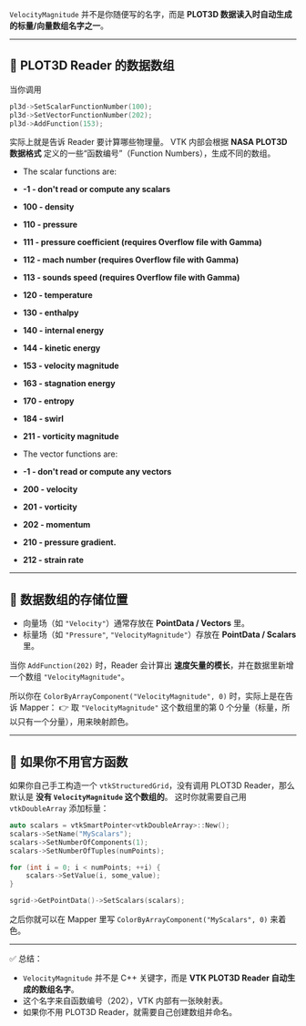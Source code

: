 `VelocityMagnitude` 并不是你随便写的名字，而是 **PLOT3D 数据读入时自动生成的标量/向量数组名字之一**。

------

## 🔹 PLOT3D Reader 的数据数组

当你调用

```cpp
pl3d->SetScalarFunctionNumber(100);
pl3d->SetVectorFunctionNumber(202);
pl3d->AddFunction(153);
```

实际上就是告诉 Reader 要计算哪些物理量。
 VTK 内部会根据 **NASA PLOT3D 数据格式** 定义的一些“函数编号”（Function Numbers），生成不同的数组。

 * The scalar functions are:
 *    **-1  - don't read or compute any scalars**
 *    **100 - density**
 *    **110 - pressure**
 *    **111 - pressure coefficient (requires Overflow file with Gamma)**
 *    **112 - mach number (requires Overflow file with Gamma)**
 *    **113 - sounds speed (requires Overflow file with Gamma)**
 *    **120 - temperature**
 *    **130 - enthalpy**
 *    **140 - internal energy**
 *    **144 - kinetic energy**
 *    **153 - velocity magnitude**
 *    **163 - stagnation energy**
 *    **170 - entropy**
 *    **184 - swirl**
 *    **211 - vorticity magnitude**

 * The vector functions are:
 *    **-1  - don't read or compute any vectors**
 *    **200 - velocity**
 *    **201 - vorticity**
 *    **202 - momentum**
 *    **210 - pressure gradient.**
 *    **212 - strain rate**

------

## 🔹 数据数组的存储位置

- 向量场（如 `"Velocity"`）通常存放在 **PointData / Vectors** 里。
- 标量场（如 `"Pressure"`, `"VelocityMagnitude"`）存放在 **PointData / Scalars** 里。

当你 `AddFunction(202)` 时，Reader 会计算出 **速度矢量的模长**，并在数据里新增一个数组 `"VelocityMagnitude"`。

所以你在 `ColorByArrayComponent("VelocityMagnitude", 0)` 时，实际上是在告诉 Mapper：
 👉 取 `"VelocityMagnitude"` 这个数组里的第 0 个分量（标量，所以只有一个分量），用来映射颜色。

------

## 🔹 如果你不用官方函数

如果你自己手工构造一个 `vtkStructuredGrid`，没有调用 PLOT3D Reader，那么默认是 **没有 `VelocityMagnitude` 这个数组的**。
 这时你就需要自己用 `vtkDoubleArray` 添加标量：

```cpp
auto scalars = vtkSmartPointer<vtkDoubleArray>::New();
scalars->SetName("MyScalars");
scalars->SetNumberOfComponents(1);
scalars->SetNumberOfTuples(numPoints);

for (int i = 0; i < numPoints; ++i) {
    scalars->SetValue(i, some_value);
}

sgrid->GetPointData()->SetScalars(scalars);
```

之后你就可以在 Mapper 里写 `ColorByArrayComponent("MyScalars", 0)` 来着色。

------

✅ 总结：

- `VelocityMagnitude` 并不是 C++ 关键字，而是 **VTK PLOT3D Reader 自动生成的数组名字**。
- 这个名字来自函数编号（202），VTK 内部有一张映射表。
- 如果你不用 PLOT3D Reader，就需要自己创建数组并命名。
